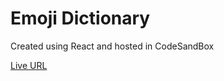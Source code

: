 # Emoji Dictionary

Created using React and hosted in CodeSandBox

[Live URL](https://zei1op.csb.app/)
